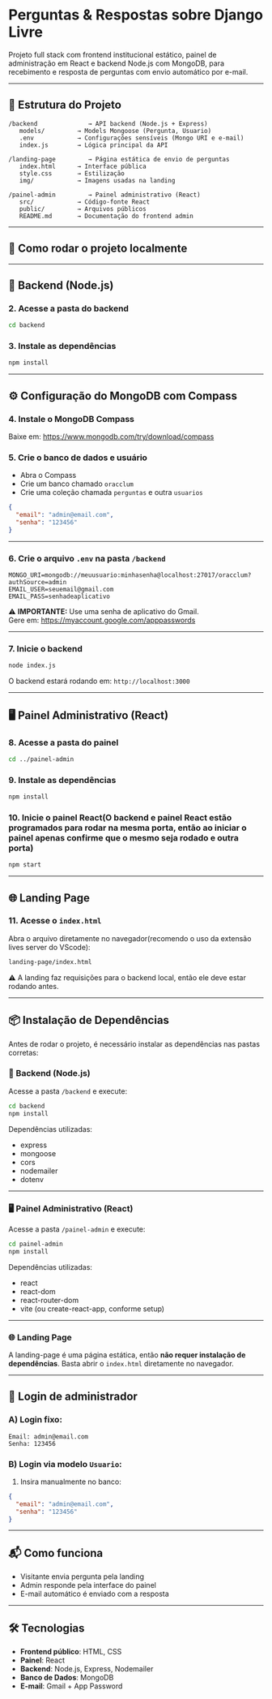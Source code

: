 # Perguntas & Respostas sobre Django Livre

Projeto full stack com frontend institucional estático, painel de administração em React e backend Node.js com MongoDB, para recebimento e resposta de perguntas com envio automático por e-mail.

---

## 📁 Estrutura do Projeto

```
/backend              → API backend (Node.js + Express)
   models/         → Models Mongoose (Pergunta, Usuario)
   .env            → Configurações sensíveis (Mongo URI e e-mail)
   index.js        → Lógica principal da API

/landing-page         → Página estática de envio de perguntas
   index.html      → Interface pública
   style.css       → Estilização
   img/            → Imagens usadas na landing

/painel-admin         → Painel administrativo (React)
   src/            → Código-fonte React
   public/         → Arquivos públicos
   README.md       → Documentação do frontend admin
```

---

## 🚀 Como rodar o projeto localmente


---

## 🔧 Backend (Node.js)

### 2. Acesse a pasta do backend

```bash
cd backend
```

### 3. Instale as dependências

```bash
npm install
```

---

## ⚙️ Configuração do MongoDB com Compass

### 4. Instale o MongoDB Compass

Baixe em: https://www.mongodb.com/try/download/compass

### 5. Crie o banco de dados e usuário

- Abra o Compass
- Crie um banco chamado `oracclum`
- Crie uma coleção chamada `perguntas` e outra `usuarios`

```json
{
  "email": "admin@email.com",
  "senha": "123456"
}
```

---

### 6. Crie o arquivo `.env` na pasta `/backend`

```env
MONGO_URI=mongodb://meuusuario:minhasenha@localhost:27017/oracclum?authSource=admin
EMAIL_USER=seuemail@gmail.com
EMAIL_PASS=senhadeaplicativo
```

⚠️ **IMPORTANTE:** Use uma senha de aplicativo do Gmail.  
Gere em: https://myaccount.google.com/apppasswords

---

### 7. Inicie o backend

```bash
node index.js
```

O backend estará rodando em: `http://localhost:3000`

---

## 🖥️ Painel Administrativo (React)

### 8. Acesse a pasta do painel

```bash
cd ../painel-admin
```

### 9. Instale as dependências

```bash
npm install
```

### 10. Inicie o painel React(O backend e painel React estão programados para rodar na mesma porta, então ao iniciar o painel apenas confirme que o mesmo seja rodado e outra porta)

```bash
npm start
```


---

## 🌐 Landing Page

### 11. Acesse o `index.html`

Abra o arquivo diretamente no navegador(recomendo o uso da extensão lives server do VScode):

```bash
landing-page/index.html
```

⚠️ A landing faz requisições para o backend local, então ele deve estar rodando antes.

---

## 📦 Instalação de Dependências

Antes de rodar o projeto, é necessário instalar as dependências nas pastas corretas:

### 🔧 Backend (Node.js)

Acesse a pasta `/backend` e execute:

```bash
cd backend
npm install
```

Dependências utilizadas:
- express
- mongoose
- cors
- nodemailer
- dotenv

---

### 🖥️ Painel Administrativo (React)

Acesse a pasta `/painel-admin` e execute:

```bash
cd painel-admin
npm install
```

Dependências utilizadas:
- react
- react-dom
- react-router-dom
- vite (ou create-react-app, conforme setup)

---

### 🌐 Landing Page

A landing-page é uma página estática, então **não requer instalação de dependências**. Basta abrir o `index.html` diretamente no navegador.

---

## 👤 Login de administrador

### A) Login fixo:

```
Email: admin@email.com
Senha: 123456
```

### B) Login via modelo `Usuario`:

1. Insira manualmente no banco:

```json
{
  "email": "admin@email.com",
  "senha": "123456"
}
```

---

## 📬 Como funciona

- Visitante envia pergunta pela landing
- Admin responde pela interface do painel
- E-mail automático é enviado com a resposta

---

## 🛠️ Tecnologias

- **Frontend público**: HTML, CSS
- **Painel**: React
- **Backend**: Node.js, Express, Nodemailer
- **Banco de Dados**: MongoDB
- **E-mail**: Gmail + App Password
